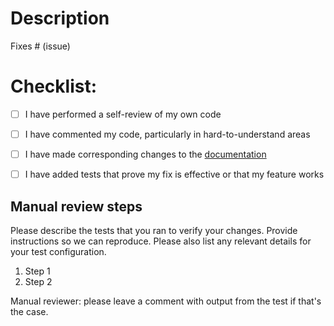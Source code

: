 # Description
<!-- Please include a summary of the change and which issue is fixed. Please also include relevant motivation and context. List any dependencies that are required for this change. -->

Fixes # (issue)

# Checklist:

- [ ] I have performed a self-review of my own code
- [ ] I have commented my code, particularly in hard-to-understand areas
- [ ] I have made corresponding changes to the [documentation](https://github.com/avo-hq/docs)
- [ ] I have added tests that prove my fix is effective or that my feature works


## Manual review steps

Please describe the tests that you ran to verify your changes. Provide instructions so we can reproduce. Please also list any relevant details for your test configuration.

1. Step 1
1. Step 2

Manual reviewer: please leave a comment with output from the test if that's the case.
